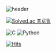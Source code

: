 ![header](https://capsule-render.vercel.app/api?type=waving&color=auto&height=200&section=header&text=Zi-Yoon%20&fontSize=90)

[![Solved.ac
프로필](http://mazassumnida.wtf/api/v2/generate_badge?boj=mingzi)](https://solved.ac/mingzi)

![C](https://img.shields.io/badge/c-%2300599C.svg?style=for-the-badge&logo=c&logoColor=white)
![Python](https://img.shields.io/badge/python-3670A0?style=for-the-badge&logo=python&logoColor=ffdd54)

[![Hits](https://hits.seeyoufarm.com/api/count/incr/badge.svg?url=https%3A%2F%2Fgithub.com%2FZi-yoon%2Fhit-counter&count_bg=%23FBB4F3&title_bg=%23BB8CD7&icon=github.svg&icon_color=%23E7E7E7&title=hits&edge_flat=false)](https://hits.seeyoufarm.com)
